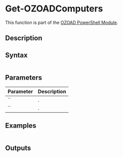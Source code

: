 # Get-OZOADComputers
This function is part of the [OZOAD PowerShell Module](https://github.com/onezeroone-dev/OZOAD-PowerShell-Module/blob/main/README.md).

## Description


## Syntax
```

```
## Parameters
|Parameter|Description|
|---------|-----------|
|``|.|
|``|.|

## Examples
```powershell

```

## Outputs

